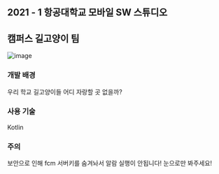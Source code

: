 ## 2021 - 1 항공대학교 모바일 SW 스튜디오
## 캠퍼스 길고양이 팀
![image](https://user-images.githubusercontent.com/52690419/112317412-5e2cd180-8cef-11eb-9c2f-d9d4dc791271.png)


### 개발 배경
우리 학교 길고양이들 어디 자랑할 곳 없을까?


### 사용 기술
Kotlin


### 주의
보안으로 인해 fcm 서버키를 숨겨놔서 알람 실행이 안됩니다! 눈으로만 봐주세요!
